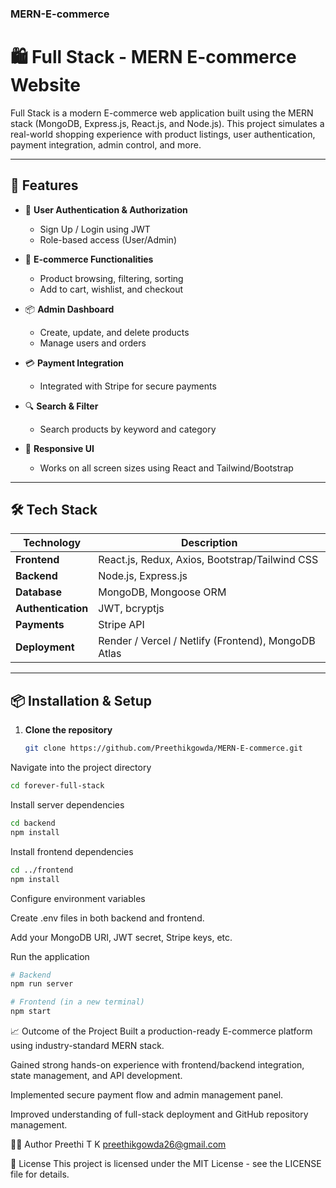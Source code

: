### MERN-E-commerce

# 🛍️ Full Stack - MERN E-commerce Website

Full Stack is a modern E-commerce web application built using the MERN stack (MongoDB, Express.js, React.js, and Node.js). This project simulates a real-world shopping experience with product listings, user authentication, payment integration, admin control, and more.

---

## 🚀 Features

- 🔐 **User Authentication & Authorization**
  - Sign Up / Login using JWT
  - Role-based access (User/Admin)

- 🛒 **E-commerce Functionalities**
  - Product browsing, filtering, sorting
  - Add to cart, wishlist, and checkout

- 📦 **Admin Dashboard**
  - Create, update, and delete products
  - Manage users and orders

- 💳 **Payment Integration**
  - Integrated with Stripe for secure payments

- 🔍 **Search & Filter**
  - Search products by keyword and category

- 📱 **Responsive UI**
  - Works on all screen sizes using React and Tailwind/Bootstrap

---

## 🛠️ Tech Stack

| Technology        | Description                                      |
|-------------------|--------------------------------------------------|
| **Frontend**      | React.js, Redux, Axios, Bootstrap/Tailwind CSS   |
| **Backend**       | Node.js, Express.js                              |
| **Database**      | MongoDB, Mongoose ORM                            |
| **Authentication**| JWT, bcryptjs                                     |
| **Payments**      | Stripe API                                       |
| **Deployment**    | Render / Vercel / Netlify (Frontend), MongoDB Atlas |

---

## 📦 Installation & Setup

1. **Clone the repository**
   ```bash
   git clone https://github.com/Preethikgowda/MERN-E-commerce.git
   ```
Navigate into the project directory

```bash
cd forever-full-stack
```
Install server dependencies

```bash
cd backend
npm install
```
Install frontend dependencies

```bash
cd ../frontend
npm install
```
Configure environment variables

Create .env files in both backend and frontend.

Add your MongoDB URI, JWT secret, Stripe keys, etc.

Run the application

```bash
# Backend
npm run server

# Frontend (in a new terminal)
npm start
```
📈 Outcome of the Project
Built a production-ready E-commerce platform using industry-standard MERN stack.

Gained strong hands-on experience with frontend/backend integration, state management, and API development.

Implemented secure payment flow and admin management panel.

Improved understanding of full-stack deployment and GitHub repository management.

👩‍💻 Author
Preethi T K
preethikgowda26@gmail.com

📜 License
This project is licensed under the MIT License - see the LICENSE file for details.
